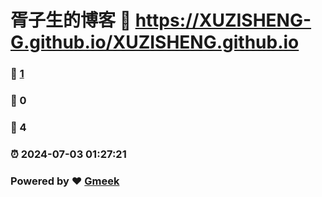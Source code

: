 # 胥子生的博客 :link: https://XUZISHENG-G.github.io/XUZISHENG.github.io 
### :page_facing_up: [1](https://XUZISHENG-G.github.io/XUZISHENG.github.io/tag.html) 
### :speech_balloon: 0 
### :hibiscus: 4 
### :alarm_clock: 2024-07-03 01:27:21 
### Powered by :heart: [Gmeek](https://github.com/Meekdai/Gmeek)
